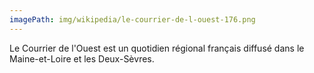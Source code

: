 ```yaml
---
imagePath: img/wikipedia/le-courrier-de-l-ouest-176.png
---
```


Le Courrier de l'Ouest est un quotidien régional français diffusé dans le Maine-et-Loire et les Deux-Sèvres.

